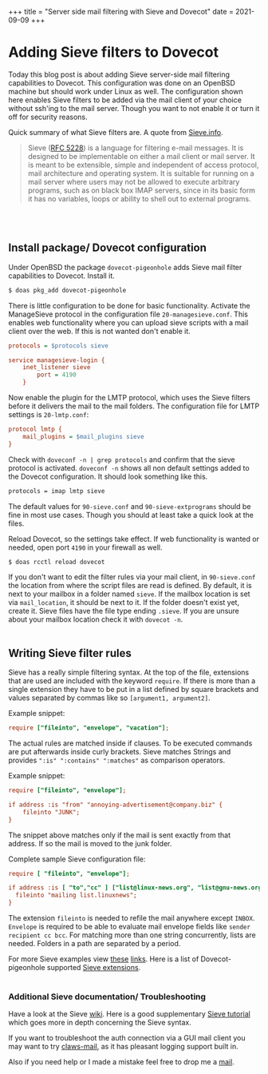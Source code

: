 +++
title = "Server side mail filtering with Sieve and Dovecot"
date = 2021-09-09
+++

# Adding Sieve filters to Dovecot

Today this blog post is about adding Sieve server-side mail filtering capabilities to Dovecot. This configuration was done on an OpenBSD machine but should work under Linux as well. The configuration shown here enables Sieve filters to be added via the mail client of your choice without ssh'ing to the mail server. Though you want to not enable it or turn it off for security reasons.

Quick summary of what Sieve filters are. A quote from [Sieve.info](http://sieve.info/).
> Sieve ([RFC 5228](http://www.ietf.org/rfc/rfc5228.txt)) is a language for filtering e-mail messages. It is designed to be implementable on either a mail client or mail server. It is meant to be extensible, simple and independent of access protocol, mail architecture and operating system. It is suitable for running on a mail server where users may not be allowed to execute arbitrary programs, such as on black box IMAP servers, since in its basic form it has no variables, loops or ability to shell out to external programs. 

<br></br>

## Install package/ Dovecot configuration

Under OpenBSD the package `dovecot-pigeonhole` adds Sieve mail filter capabilities to Dovecot. Install it.

```sh
$ doas pkg_add dovecot-pigeonhole
```

There is little configuration to be done for basic functionality. Activate the ManageSieve protocol in the configuration file `20-managesieve.conf`. This enables web functionality where you can upload sieve scripts with a mail client over the web. If this is not wanted don't enable it. 

```cfg
protocols = $protocols sieve

service managesieve-login {
    inet_listener sieve
        port = 4190
    }
```

Now enable the plugin for the LMTP protocol, which uses the Sieve filters before it delivers the mail to the mail folders. The configuration file for LMTP settings is `20-lmtp.conf`:

```cfg
protocol lmtp {
    mail_plugins = $mail_plugins sieve
}
```

Check with `doveconf -n | grep protocols` and confirm that the sieve protocol is activated. `doveconf -n` shows all non default settings added to the Dovecot configuration. It should look something like this.

```sh
protocols = imap lmtp sieve
```

The default values for `90-sieve.conf` and `90-sieve-extprograms` should be fine in most use cases. Though you should at least take a quick look at the files.

Reload Dovecot, so the settings take effect. If web functionality is wanted or needed, open port `4190` in your firewall as well.

```sh
$ doas rcctl reload dovecot
```

If you don't want to edit the filter rules via your mail client, in `90-sieve.conf` the location from where the script files are read is defined. By default, it is next to your mailbox in a folder named `sieve`. If the mailbox location is set via `mail_location`, it should be next to it. If the folder doesn't exist yet, create it. Sieve files have the file type ending `.sieve`. If you are unsure about your mailbox location check it with `dovecot -n`.
<br></br>


## Writing Sieve filter rules

Sieve has a really simple filtering syntax. At the top of the file, extensions that are used are included with the keyword `require`. If there is more than a single extension they have to be put in a list defined by square brackets and values separated by commas like so `[argument1, argument2]`.

Example snippet:
```cfg
require ["fileinto", "envelope", "vacation"];
```

The actual rules are matched inside if clauses. To be executed commands are put afterwards inside curly brackets. Sieve matches Strings and provides `":is" ":contains" ":matches"` as comparison operators.

Example snippet:
```cfg
require ["fileinto", "envelope"];

if address :is "from" "annoying-advertisement@company.biz" {
    fileinto "JUNK";
}
```

The snippet above matches only if the mail is sent exactly from that address. If so the mail is moved to the junk folder.

Complete sample Sieve configuration file:

```cfg
require [ "fileinto", "envelope"];

if address :is [ "to","cc" ] ["list@linux-news.org", "list@gnu-news.org"] {
  fileinto "mailing list.linuxnews";
}
```

The extension `fileinto` is needed to refile the mail anywhere except `INBOX`. `Envelope` is required to be able to evaluate mail envelope fields like `sender recipient cc bcc`. For matching more than one string concurrently, lists are needed. Folders in a path are separated by a period.

For more Sieve examples view [these](https://doc.dovecot.org/configuration_manual/sieve/examples/) [links](https://en.wikipedia.org/wiki/Sieve_%28mail_filtering_language%29#Example). Here is a list of Dovecot-pigeonhole supported [Sieve extensions](https://doc.dovecot.org/configuration_manual/sieve/pigeonhole_sieve_interpreter/).
<br></br>

### Additional Sieve documentation/ Troubleshooting

Have a look at the Sieve [wiki](http://sieve.info/).
Here is a good supplementary [Sieve tutorial](https://p5r.uk/blog/2011/sieve-tutorial.html) which goes more in depth concerning the Sieve syntax.

If you want to troubleshoot the auth connection via a GUI mail client you may want to try [claws-mail](https://www.claws-mail.org/), as it has pleasant logging support built in.

Also if you need help or I made a mistake feel free to drop me a [mail](mailto:patrick@folie.dev).
